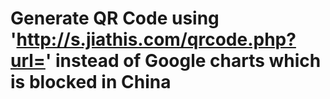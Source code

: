 # Generate QR Code using 'http://s.jiathis.com/qrcode.php?url=' instead of Google charts which is blocked in China
